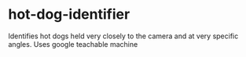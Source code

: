 # hot-dog-identifier
Identifies hot dogs held very closely to the camera and at very specific angles.
Uses google teachable machine
